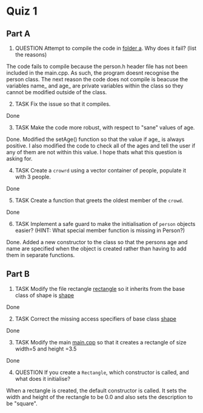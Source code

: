 Quiz 1
======

Part A
------

1) QUESTION Attempt to compile the code in [folder a](./a). Why does it fail? (list the reasons)

The code fails to compile because the person.h header file has not been included in the main.cpp. As such, the program doesnt recognise the person class. The next reason the code does not compile is beacuse the variables name_ and age_ are private variables within the class so they cannot be modified outside of the class.

2) TASK Fix the issue so that it compiles.

Done

3) TASK Make the code more robust, with respect to "sane" values of age.

Done. Modified the setAge() function so that the value if age_ is always positive. I also modified the code to check all of the ages and tell the user if any of them are not within this value. I hope thats what this question is asking for.

4) TASK Create a `crowrd` using a vector container of people, populate it with 3 people.

Done

5) TASK Create a function that greets the oldest member of the `crowd`.

Done

6) TASK Implement a safe guard to make the initialisation of `person` objects easier? (HINT: What special member function is missing in Person?)

Done. Added a new constructor to the class so that the persons age and name are specified when the object is created rather than having to add them in separate functions.

Part B
------

1) TASK Modify the file rectangle [rectangle](./b/rectangle.h) so it inherits from the base class of shape is [shape](./b/shape.h)

Done

2) TASK Correct the missing access specifiers of base class [shape](./b/shape.h)

Done

3) TASK Modify the main [main.cpp](./b/main.cpp) so that it creates a rectangle of size width=5 and height =3.5

Done

4) QUESTION If you create a `Rectangle`, which constructor is called, and what does it initialise?

When a rectangle is created, the default constructor is called. It sets the width and height of the rectangle to be 0.0 and also sets the description to be "square".
